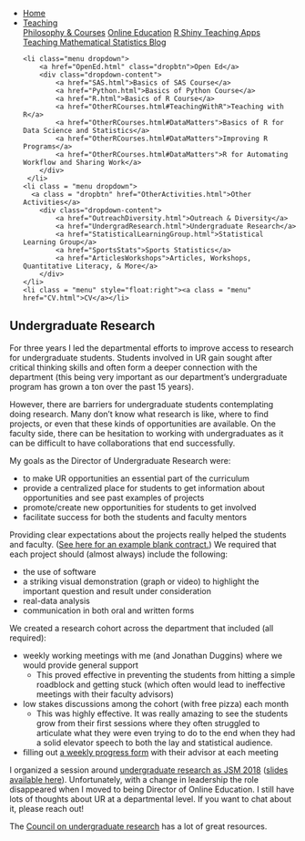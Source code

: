 
<head>
  <link rel="stylesheet" href="../css/styles.css">
</head>

<ul class = "menu">
    <li class = "menu"><a class = "menu" href="../index.html">Home</a></li>
    <li class="menu dropdown">
        <a href="Teaching.html" class="dropbtn">Teaching</a>
        <div class="dropdown-content">
            <a href="PhilosophyCourses.html">Philosophy & Courses</a>
            <a href="Online.html">Online Education</a>
            <a href="ShinyApps.html">R Shiny Teaching Apps</a>
            <a href="MathStat.html">Teaching Mathematical Statistics Blog</a>
        </div>
     </li>
    
    <li class="menu dropdown">
        <a href="OpenEd.html" class="dropbtn">Open Ed</a>
        <div class="dropdown-content">
            <a href="SAS.html">Basics of SAS Course</a>
            <a href="Python.html">Basics of Python Course</a>
            <a href="R.html">Basics of R Course</a>
            <a href="OtherRCourses.html#TeachingWithR">Teaching with R</a>
            <a href="OtherRCourses.html#DataMatters">Basics of R for Data Science and Statistics</a>
            <a href="OtherRCourses.html#DataMatters">Improving R Programs</a>
            <a href="OtherRCourses.html#DataMatters">R for Automating Workflow and Sharing Work</a>
        </div>
     </li>
    <li class = "menu dropdown">
      <a class = "dropbtn" href="OtherActivities.html">Other Activities</a>
        <div class="dropdown-content">
            <a href="OutreachDiversity.html">Outreach & Diversity</a>
            <a href="UndergradResearch.html">Undergraduate Research</a>
            <a href="StatisticalLearningGroup.html">Statistical Learning Group</a>
            <a href="SportsStats">Sports Statistics</a>
            <a href="ArticlesWorkshops">Articles, Workshops, Quantitative Literacy, & More</a>
        </div>
    </li>
    <li class = "menu" style="float:right"><a class = "menu" href="CV.html">CV</a></li>
</ul>

<br style = "display: block; content: ''; margin-top: 10; ">


## Undergraduate Research

For three years I led the departmental efforts to improve access to
research for undergraduate students. Students involved in UR gain sought
after critical thinking skills and often form a deeper connection with
the department (this being very important as our department’s
undergraduate program has grown a ton over the past 15 years).

However, there are barriers for undergraduate students contemplating
doing research. Many don’t know what research is like, where to find
projects, or even that these kinds of opportunities are available. On
the faculty side, there can be hesitation to working with undergraduates
as it can be difficult to have collaborations that end successfully.

My goals as the Director of Undergraduate Research were:

-   to make UR opportunities an essential part of the curriculum
-   provide a centralized place for students to get information about
    opportunities and see past examples of projects
-   promote/create new opportunities for students to get involved
-   facilitate success for both the students and faculty mentors

Providing clear expectations about the projects really helped the
students and faculty. ([See here for an example blank
contract.](../files/UndergradResearchFiles/ProjectSyllabus.docx)) We
required that each project should (almost always) include the following:

-   the use of software
-   a striking visual demonstration (graph or video) to highlight the
    important question and result under consideration
-   real-data analysis
-   communication in both oral and written forms

We created a research cohort across the department that included (all
required):

-   weekly working meetings with me (and Jonathan Duggins) where we
    would provide general support
    -   This proved effective in preventing the students from hitting a
        simple roadblock and getting stuck (which often would lead to
        ineffective meetings with their faculty advisors)
-   low stakes discussions among the cohort (with free pizza) each month
    -   This was highly effective. It was really amazing to see the
        students grow from their first sessions where they often
        struggled to articulate what they were even trying to do to the
        end when they had a solid elevator speech to both the lay and
        statistical audience.  
-   filling out [a weekly progress
    form](../files/UndergradResearchFiles/MeetingProgressForm.docx) with
    their advisor at each meeting

I organized a session around
<a href = "https://ww2.amstat.org/meetings/jsm/2018/onlineprogram/ActivityDetails.cfm?SessionID=215256" target = "_blank">undergraduate
research as JSM 2018</a> ([slides available
here](../files/UndergradResearchFiles/Post_Justin_Implementing_a_Department-wide_Undergraduate_Research_Program_153.pdf)).
Unfortunately, with a change in leadership the role disappeared when I
moved to being Director of Online Education. I still have lots of
thoughts about UR at a departmental level. If you want to chat about it,
please reach out!

The <a href = "https://www.cur.org" target = "_blank">Council on
undergraduate research</a> has a lot of great resources.
